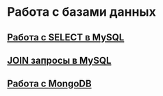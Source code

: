 # Работа с базами данных
## [Работа с SELECT в MySQL](https://docs.google.com/spreadsheets/d/1Ucs28EZ9aGSOM-pqCIWDnmdiiQsGja_eSMZkJ1ea0sM/edit?usp=sharing)
## [JOIN запросы в MySQL](https://docs.google.com/spreadsheets/d/1wUPwUdqEXLgV2IRxk4MsOtl50wp5qfV62rIa0gLwXv8/edit?usp=sharing)
## [Работа с MongoDB](https://docs.google.com/spreadsheets/d/1Rmq43Qv5kMgzHtKtUuNqscwSLlUiIFUOKW8E8j-_roU/edit?usp=sharing)
